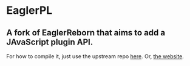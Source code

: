 <h1>EaglerPL</h1>
<h2>A fork of EaglerReborn that aims to add a JAvaScript plugin API.</h2>

For how to compile it, just use the upstream repo <a href="https://github.com/EaglerReborn/EaglerReborn">here</a>.
Or, <a href="https://eaglerreborn.github.io/guide/">the website</a>.
